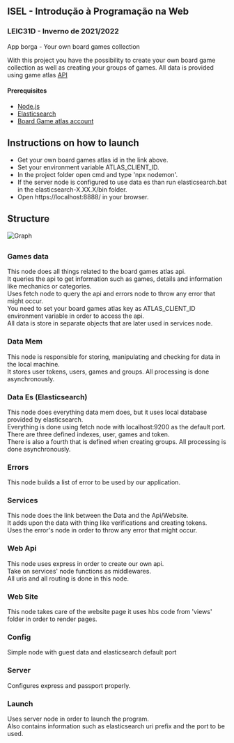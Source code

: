 ## ISEL - Introdução à Programação na Web
### LEIC31D - Inverno de 2021/2022
App borga - Your own board games collection

With this project you have the possibility to create your own board game collection as well as creating your groups of games. All data is provided using game atlas [API](https://api.boardgameatlas.com/)


#### Prerequisites
* [Node.js](https://nodejs.org/en/)
* [Elasticsearch](https://www.elastic.co/pt/elasticsearch/)
* [Board Game atlas account](https://www.boardgameatlas.com/api/docs)  

## Instructions on how to launch
* Get your own board games atlas id in the link above.  
* Set your environment variable ATLAS_CLIENT_ID.  
* In the project folder open cmd and type 'npx nodemon'.  
* If the server node is configured to  use data es than run elasticsearch.bat in the elasticsearch-X.XX.X/bin folder.  
* Open https://localhost:8888/ in your browser.  
##

## Structure
![Graph](C:\Users\Antonio\Documents\GitHub\borga-ipw_pi-leicipw32d-g04\static-files\Graph.png)  

##
### Games data
This node does all things related to the board games atlas api.  
It queries the api to get information such as games, details and information like mechanics or categories.  
Uses fetch node to query the api and errors node to throw any error that might occur.  
You need to set your board games atlas key as ATLAS_CLIENT_ID environment variable in order to access the api.  
All data is store in separate objects that are later used in services node.  

### Data Mem
This node is responsible for storing, manipulating and checking for data in the local machine.  
It stores user tokens, users, games and groups.
All processing is done asynchronously.  

### Data Es (Elasticsearch)
This node does everything data mem does, but it uses local database provided by elasticsearch.  
Everything is done using fetch node with localhost:9200 as the default port.    
There are three defined indexes, user, games and token.  
There is also a fourth that is defined when creating groups.
All processing is done asynchronously.


### Errors
This node builds a list of error to be used by our application.

### Services
This node does the link between the Data and the Api/Website.  
It adds upon the data with thing like verifications and creating tokens.  
Uses the error's node in order to throw any error that might occur.  

### Web Api
This node uses express in order to create our own api.   
Take on services' node functions as middlewares.  
All uris and all routing is done in this node.

### Web Site
This node takes care of the website page it uses hbs code from 'views' folder in order to render pages.

### Config
Simple node with guest data and elasticsearch default port

### Server
Configures express and passport properly.

### Launch
Uses server node in order to launch the program.  
Also contains information such as elasticsearch uri prefix and the port to be used.





